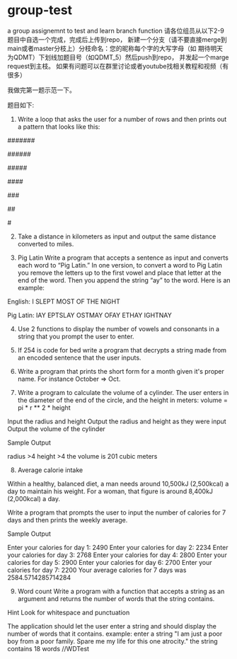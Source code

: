 # group-test
a group assignemnt to test and learn branch function
请各位组员从以下2-9题目中自选一个完成，完成后上传到repo， 新建一个分支（请不要直接merge到main或者master分枝上）分枝命名：您的昵称每个字的大写字母（如 期待明天 为QDMT）下划线加题目号（如QDMT_5）然后push到repo， 并发起一个marge request到主枝。 如果有问题可以在群里讨论或者youtube找相关教程和视频（有很多）

我做完第一题示范一下。

题目如下:

1. Write a loop that asks the user for a number of rows and then prints out a pattern that looks like this:

  <p>#######</p>
  <p>######</p>
  <p>#####</p>
  <p>####</p>
  <p>###</p>
  <p>##</p>
  <p>#</p>

2. Take a distance in kilometers as input and output the same distance converted to miles.

3. Pig Latin
Write a program that accepts a sentence as input and converts each word to “Pig Latin.” In one version, to convert a word to Pig Latin you remove the letters up to the first vowel and place that letter at the end of the word. Then you append the string “ay” to the word. Here is an example:

English: I SLEPT MOST OF THE NIGHT

Pig Latin: IAY EPTSLAY OSTMAY OFAY ETHAY IGHTNAY

4. Use 2 functions to display the number of vowels and consonants in a string that you prompt the user to enter.

5. If 254 is code for bed write a program that decrypts a string made from an encoded sentence that the user inputs.

6. Write a program that prints the short form for a month given it's proper name. For instance October => Oct.

7. Write a program to calculate the volume of a cylinder. The user enters in the diameter of the end of the circle, and the height in meters:
volume = pi * r ** 2 * height

Input the radius and height
Output the radius and height as they were input
Output the volume of the cylinder

Sample Output

radius >4
height >4
the volume is 201 cubic meters

  
8. Average calorie intake

Within a healthy, balanced diet, a man needs around 10,500kJ (2,500kcal) a day to maintain his weight. For a woman, that figure is around 8,400kJ (2,000kcal) a day.

Write a program that prompts the user to input the number of calories for 7 days and then prints the weekly average.

Sample Output

Enter your calories for day 1: 2490
Enter your calories for day 2: 2234
Enter your calories for day 3: 2768
Enter your calories for day 4: 2800
Enter your calories for day 5: 2900
Enter your calories for day 6: 2700
Enter your calories for day 7: 2200
Your average calories for 7 days was 2584.5714285714284


9. Word count
Write a program with a function that accepts a string as an argument and returns the number of words that the string contains.

Hint Look for whitespace and punctuation

The application should let the user enter a string and should display the number of words that it contains.
example:
enter a string "I am just a poor boy from a poor family. Spare me my life for this one atrocity."
the string contains 18 words
//WDTest
